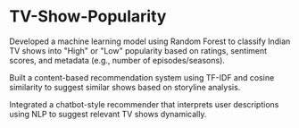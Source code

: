 # TV-Show-Popularity
Developed a machine learning model using Random Forest to classify Indian TV shows into "High" or "Low" popularity based on ratings, sentiment scores, and metadata (e.g., number of episodes/seasons).

Built a content-based recommendation system using TF-IDF and cosine similarity to suggest similar shows based on storyline analysis.

Integrated a chatbot-style recommender that interprets user descriptions using NLP to suggest relevant TV shows dynamically.
